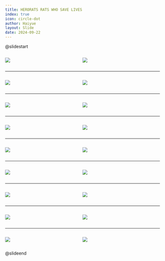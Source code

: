 ```yaml
---
title: HERORATS RATS WHO SAVE LIVES
index: true
icon: circle-dot
author: Haiyue
layout: Slide
date: 2024-09-22
---
```

 
@slidestart

<div style="display:flex">
<div style="flex:1">

![](https://raw.githubusercontent.com/yclord/reading/refs/heads/master/english/Level-O/HERORATS%20RATS%20WHO%20SAVE%20LIVES/001.webp)
</div>
<div style="flex:1">

![](https://raw.githubusercontent.com/yclord/reading/refs/heads/master/english/Level-O/HERORATS%20RATS%20WHO%20SAVE%20LIVES/002.webp)
</div>
</div>

---

<div style="display:flex">
<div style="flex:1">

![](https://raw.githubusercontent.com/yclord/reading/refs/heads/master/english/Level-O/HERORATS%20RATS%20WHO%20SAVE%20LIVES/003.webp)
</div>
<div style="flex:1">

![](https://raw.githubusercontent.com/yclord/reading/refs/heads/master/english/Level-O/HERORATS%20RATS%20WHO%20SAVE%20LIVES/004.webp)
</div>
</div>

---

<div style="display:flex">
<div style="flex:1">

![](https://raw.githubusercontent.com/yclord/reading/refs/heads/master/english/Level-O/HERORATS%20RATS%20WHO%20SAVE%20LIVES/005.webp)
</div>
<div style="flex:1">

![](https://raw.githubusercontent.com/yclord/reading/refs/heads/master/english/Level-O/HERORATS%20RATS%20WHO%20SAVE%20LIVES/006.webp)
</div>
</div>

---

<div style="display:flex">
<div style="flex:1">

![](https://raw.githubusercontent.com/yclord/reading/refs/heads/master/english/Level-O/HERORATS%20RATS%20WHO%20SAVE%20LIVES/007.webp)
</div>
<div style="flex:1">

![](https://raw.githubusercontent.com/yclord/reading/refs/heads/master/english/Level-O/HERORATS%20RATS%20WHO%20SAVE%20LIVES/008.webp)
</div>
</div>

---

<div style="display:flex">
<div style="flex:1">

![](https://raw.githubusercontent.com/yclord/reading/refs/heads/master/english/Level-O/HERORATS%20RATS%20WHO%20SAVE%20LIVES/009.webp)
</div>
<div style="flex:1">

![](https://raw.githubusercontent.com/yclord/reading/refs/heads/master/english/Level-O/HERORATS%20RATS%20WHO%20SAVE%20LIVES/010.webp)
</div>
</div>

---

<div style="display:flex">
<div style="flex:1">

![](https://raw.githubusercontent.com/yclord/reading/refs/heads/master/english/Level-O/HERORATS%20RATS%20WHO%20SAVE%20LIVES/011.webp)
</div>
<div style="flex:1">

![](https://raw.githubusercontent.com/yclord/reading/refs/heads/master/english/Level-O/HERORATS%20RATS%20WHO%20SAVE%20LIVES/012.webp)
</div>
</div>

---

<div style="display:flex">
<div style="flex:1">

![](https://raw.githubusercontent.com/yclord/reading/refs/heads/master/english/Level-O/HERORATS%20RATS%20WHO%20SAVE%20LIVES/013.webp)
</div>
<div style="flex:1">

![](https://raw.githubusercontent.com/yclord/reading/refs/heads/master/english/Level-O/HERORATS%20RATS%20WHO%20SAVE%20LIVES/014.webp)
</div>
</div>

---

<div style="display:flex">
<div style="flex:1">

![](https://raw.githubusercontent.com/yclord/reading/refs/heads/master/english/Level-O/HERORATS%20RATS%20WHO%20SAVE%20LIVES/015.webp)
</div>
<div style="flex:1">

![](https://raw.githubusercontent.com/yclord/reading/refs/heads/master/english/Level-O/HERORATS%20RATS%20WHO%20SAVE%20LIVES/016.webp)
</div>
</div>

---

<div style="display:flex">
<div style="flex:1">

![](https://raw.githubusercontent.com/yclord/reading/refs/heads/master/english/Level-O/HERORATS%20RATS%20WHO%20SAVE%20LIVES/017.webp)
</div>
<div style="flex:1">

![](https://raw.githubusercontent.com/yclord/reading/refs/heads/master/english/Level-O/HERORATS%20RATS%20WHO%20SAVE%20LIVES/018.webp)
</div>
</div>

@slideend